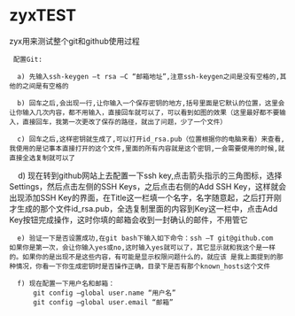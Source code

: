 # zyxTEST
zyx用来测试整个git和github使用过程

     配置Git:

      a) 先输入ssh-keygen –t rsa –C “邮箱地址”,注意ssh-keygen之间是没有空格的,其他的之间是有空格的
      
      b) 回车之后,会出现一行,让你输入一个保存密钥的地方,括号里面是它默认的位置，这里会让你输入几次内容，都不用输入，直接回车就可以了，可以看到如图的效果（这里最好都不要输入，直接回车，我第一次更改了保存的路径，就出了问题，少了一个文件）
      
      c) 回车之后,这样密钥就生成了,可以打开id_rsa.pub（位置根据你的电脑来看）来查看,我使用的是记事本直接打开的这个文件,里面的所有内容就是这个密钥,一会需要使用的时候,就直接全选复制就可以了
      
      d) 现在转到github网站上去配置一下ssh key,点击箭头指示的三角图标，选择Settings，然后点击左侧的SSH Keys，之后点击右侧的Add SSH Key，这样就会出现添加SSH Key的界面，在Title这一栏填一个名字，名字随意起，之后打开刚才生成的那个文件id_rsa.pub，全选复制里面的内容到Key这一栏中，点击Add Key按钮完成操作，这时你填的邮箱会收到一封确认的邮件，不用管它
      
      e) 验证一下是否设置成功,在git bash下输入如下命令：ssh –T git@github.com
    如果你是第一次，会让你输入yes或no,这时输入yes就可以了，其它显示就和我这个是一样的。如果你的是出现不是这些内容，有可能是显示权限问题什么的，就应该 是我上面提到的那种情况，你看一下你生成密钥时是否操作正确，目录下是否有那个known_hosts这个文件
    
      f) 现在配置一下用户名和邮箱：
          git config –global user.name “用户名”
          git config –global user.email “邮箱”
        
